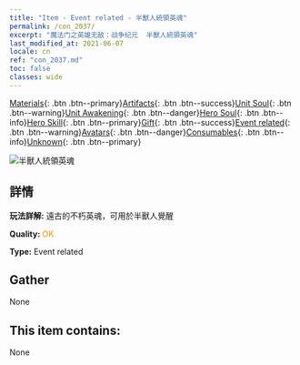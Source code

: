 ```yaml
---
title: "Item - Event related - 半獸人統領英魂"
permalink: /con_2037/
excerpt: "魔法门之英雄无敌：战争纪元  半獸人統領英魂"
last_modified_at: 2021-06-07
locale: cn
ref: "con_2037.md"
toc: false
classes: wide
---
```

 [Materials](/ItemsCN/){: .btn .btn--primary}[Artifacts](/ItemsCN/Artifacts/){: .btn .btn--success}[Unit Soul](/ItemsCN/UnitSoul/){: .btn .btn--warning}[Unit Awakening](/ItemsCN/UnitAwakening/){: .btn .btn--danger}[Hero Soul](/ItemsCN/HeroSoul/){: .btn .btn--info}[Hero Skill](/ItemsCN/HeroSkill/){: .btn .btn--primary}[Gift](/ItemsCN/Gift/){: .btn .btn--success}[Event related](/ItemsCN/Events/){: .btn .btn--warning}[Avatars](/ItemsCN/Avatars/){: .btn .btn--danger}[Consumables](/ItemsCN/Consumables/){: .btn .btn--info}[Unknown](/ItemsCN/Unknown/){: .btn .btn--primary}

 ![半獸人統領英魂](/images/t/juexing_403.jpg)

## 詳情
 **玩法詳解:** 遠古的不朽英魂，可用於半獸人覺醒

 **Quality:** <span style="color: #FF8C00">OK</span>

 **Type:** Event related

## Gather

  None

## This item contains:

  None

